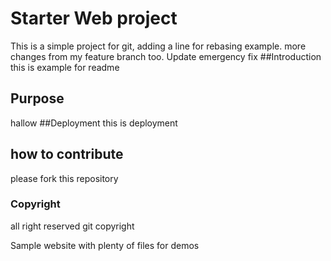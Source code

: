 # Starter Web project
This is a simple project for git, adding a line for rebasing example. more changes from my feature branch too. Update emergency fix
##Introduction
this is example for readme
## Purpose
hallow
##Deployment
this is deployment
## how to contribute
please fork this repository
### Copyright
all right reserved
git copyright

Sample website with plenty of files for demos